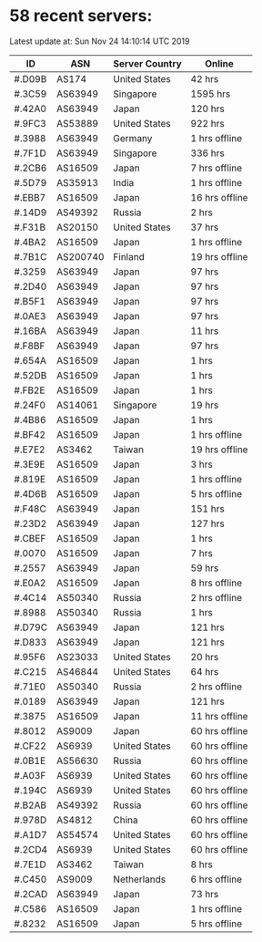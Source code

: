 # 58 recent servers:

Latest update at: Sun Nov 24 14:10:14 UTC 2019

| ID | ASN | Server Country | Online |
| -- | --- | -------------- | ------ |
| #.D09B | AS174 | United States | 42 hrs |
| #.3C59 | AS63949 | Singapore | 1595 hrs |
| #.42A0 | AS63949 | Japan | 120 hrs |
| #.9FC3 | AS53889 | United States | 922 hrs |
| #.3988 | AS63949 | Germany | 1 hrs offline |
| #.7F1D | AS63949 | Singapore | 336 hrs |
| #.2CB6 | AS16509 | Japan | 7 hrs offline |
| #.5D79 | AS35913 | India | 1 hrs offline |
| #.EBB7 | AS16509 | Japan | 16 hrs offline |
| #.14D9 | AS49392 | Russia | 2 hrs |
| #.F31B | AS20150 | United States | 37 hrs |
| #.4BA2 | AS16509 | Japan | 1 hrs offline |
| #.7B1C | AS200740 | Finland | 19 hrs offline |
| #.3259 | AS63949 | Japan | 97 hrs |
| #.2D40 | AS63949 | Japan | 97 hrs |
| #.B5F1 | AS63949 | Japan | 97 hrs |
| #.0AE3 | AS63949 | Japan | 97 hrs |
| #.16BA | AS63949 | Japan | 11 hrs |
| #.F8BF | AS63949 | Japan | 97 hrs |
| #.654A | AS16509 | Japan | 1 hrs |
| #.52DB | AS16509 | Japan | 1 hrs |
| #.FB2E | AS16509 | Japan | 1 hrs |
| #.24F0 | AS14061 | Singapore | 19 hrs |
| #.4B86 | AS16509 | Japan | 1 hrs |
| #.BF42 | AS16509 | Japan | 1 hrs offline |
| #.E7E2 | AS3462 | Taiwan | 19 hrs offline |
| #.3E9E | AS16509 | Japan | 3 hrs |
| #.819E | AS16509 | Japan | 1 hrs offline |
| #.4D6B | AS16509 | Japan | 5 hrs offline |
| #.F48C | AS63949 | Japan | 151 hrs |
| #.23D2 | AS63949 | Japan | 127 hrs |
| #.CBEF | AS16509 | Japan | 1 hrs |
| #.0070 | AS16509 | Japan | 7 hrs |
| #.2557 | AS63949 | Japan | 59 hrs |
| #.E0A2 | AS16509 | Japan | 8 hrs offline |
| #.4C14 | AS50340 | Russia | 2 hrs offline |
| #.8988 | AS50340 | Russia | 1 hrs |
| #.D79C | AS63949 | Japan | 121 hrs |
| #.D833 | AS63949 | Japan | 121 hrs |
| #.95F6 | AS23033 | United States | 20 hrs |
| #.C215 | AS46844 | United States | 64 hrs |
| #.71E0 | AS50340 | Russia | 2 hrs offline |
| #.0189 | AS63949 | Japan | 121 hrs |
| #.3875 | AS16509 | Japan | 11 hrs offline |
| #.8012 | AS9009 | Japan | 60 hrs offline |
| #.CF22 | AS6939 | United States | 60 hrs offline |
| #.0B1E | AS56630 | Russia | 60 hrs offline |
| #.A03F | AS6939 | United States | 60 hrs offline |
| #.194C | AS6939 | United States | 60 hrs offline |
| #.B2AB | AS49392 | Russia | 60 hrs offline |
| #.978D | AS4812 | China | 60 hrs offline |
| #.A1D7 | AS54574 | United States | 60 hrs offline |
| #.2CD4 | AS6939 | United States | 60 hrs offline |
| #.7E1D | AS3462 | Taiwan | 8 hrs |
| #.C450 | AS9009 | Netherlands | 6 hrs offline |
| #.2CAD | AS63949 | Japan | 73 hrs |
| #.C586 | AS16509 | Japan | 1 hrs offline |
| #.8232 | AS16509 | Japan | 5 hrs offline |

